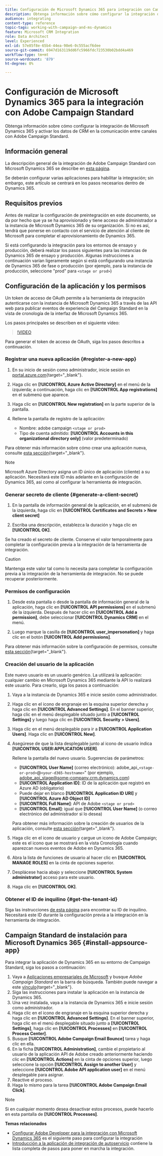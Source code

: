 ```yaml
---
title: Configuración de Microsoft Dynamics 365 para integración con Campaign
description: Obtenga información sobre cómo configurar la integración de Microsoft Dynamics 365 para Campaign.
audience: integrating
content-type: reference
topic-tags: working-with-campaign-and-ms-dynamics
feature: Microsoft CRM Integration
role: Data Architect
level: Experienced
exl-id: 57e85f8e-65b4-44ea-98e6-0c555acf6dee
source-git-commit: 6947d163119dd6fc5966fdc723530b02bdd4a469
workflow-type: tm+mt
source-wordcount: '879'
ht-degree: 0%

---
```


# Configuración de Microsoft Dynamics 365 para la integración con Adobe Campaign Standard

Obtenga información sobre cómo configurar la integración de Microsoft Dynamics 365 y activar los datos de CRM en la comunicación entre canales con Adobe Campaign Standard.

## Información general

La descripción general de la integración de Adobe Campaign Standard con Microsoft Dynamics 365 se describe en [esta página](../../integrating/using/d365-acs-get-started.md).

Se deberán configurar varias aplicaciones para habilitar la integración; sin embargo, este artículo se centrará en los pasos necesarios dentro de Dynamics 365.

## Requisitos previos

Antes de realizar la configuración de preintegración en este documento, se da por hecho que ya se ha aprovisionado y tiene acceso de administrador a la instancia de Microsoft Dynamics 365 de su organización.  Si no es así, tendrá que ponerse en contacto con el servicio de atención al cliente de Microsoft para completar el aprovisionamiento de Dynamics 365.

Si está configurando la integración para los entornos de ensayo y producción, deberá realizar los pasos siguientes para las instancias de Dynamics 365 de ensayo y producción. Algunas instrucciones a continuación varían ligeramente según si está configurando una instancia de Dynamics 365 de fase o producción (por ejemplo, para la instancia de producción, seleccione &quot;prod&quot; para `<stage or prod>`)

## Configuración de la aplicación y los permisos

Un token de acceso de OAuth permite a la herramienta de integración autenticarse con la instancia de Microsoft Dynamics 365 a través de las API web para publicar eventos de experiencia del Campaign Standard en la vista de cronología de la interfaz de Microsoft Dynamics 365.

Los pasos principales se describen en el siguiente vídeo:

>[!VIDEO](https://video.tv.adobe.com/v/27637)

Para generar el token de acceso de OAuth, siga los pasos descritos a continuación.

### Registrar una nueva aplicación {#register-a-new-app}

1. En su inicio de sesión como administrador, inicie sesión en [portal.azure.com](https://portal.azure.com){target="_blank"}.

1. Haga clic en **[!UICONTROL Azure Active Directory]** en el menú de la izquierda; a continuación, haga clic en **[!UICONTROL App registrations]** en el submenú que aparece.

1. Haga clic en **[!UICONTROL New registration]** en la parte superior de la pantalla.

1. Rellene la pantalla de registro de la aplicación:

   * Nombre: adobe campaign `<stage or prod>`
   * Tipo de cuenta admitido: **[!UICONTROL Accounts in this organizational directory only]** (valor predeterminado)

Para obtener más información sobre cómo crear una aplicación nueva, consulte [esta sección](https://docs.microsoft.com/en-us/azure/active-directory/develop/quickstart-register-app){target="_blank"}.

>[!NOTE]
>
>Microsoft Azure Directory asigna un ID único de aplicación (cliente) a su aplicación. Necesitará este ID más adelante en la configuración de Dynamics 365, así como al configurar la herramienta de integración.

### Generar secreto de cliente {#generate-a-client-secret}

1. En la pantalla de información general de la aplicación, en el submenú de la izquierda, haga clic en **[!UICONTROL Certificates and Secrets > New client secret]**

1. Escriba una descripción, establezca la duración y haga clic en **[!UICONTROL OK]**.

Se ha creado el secreto de cliente. Conserve el valor temporalmente para completar la configuración previa a la integración de la herramienta de integración.

>[!CAUTION]
>
>Mantenga este valor tal como lo necesita para completar la configuración previa a la integración de la herramienta de integración. No se puede recuperar posteriormente.


### Permisos de configuración

1. Desde esta pantalla o desde la pantalla de información general de la aplicación, haga clic en **[!UICONTROL API permissions]** en el submenú de la izquierda.  Después de hacer clic en **[!UICONTROL Add a permission]**, debe seleccionar **[!UICONTROL Dynamics CRM]** en el menú.

1. Luego marque la casilla de **[!UICONTROL user_impersonation]** y haga clic en el botón **[!UICONTROL Add permissions]**.

Para obtener más información sobre la configuración de permisos, consulte [esta sección](https://docs.microsoft.com/en-us/azure/active-directory/develop/quickstart-configure-app-access-web-apis#add-permissions-to-access-web-apis){target="_blank"}.

### Creación del usuario de la aplicación

Este nuevo usuario es un usuario genérico. La utilizará la aplicación: cualquier cambio en Microsoft Dynamics 365 mediante la API lo realizará este usuario. Para crearlo, siga los pasos a continuación:

1. Vaya a la instancia de Dynamics 365 e inicie sesión como administrador.

1. Haga clic en el icono de engranaje en la esquina superior derecha y haga clic en **[!UICONTROL Advanced Settings]**. En el banner superior, haga clic en el menú desplegable situado junto a **[!UICONTROL Settings]** y luego haga clic en **[!UICONTROL Security > Users]**.

1. Haga clic en el menú desplegable para ir a **[!UICONTROL Application Users]**. Haga clic en **[!UICONTROL New]**.

1. Asegúrese de que la lista desplegable junto al icono de usuario indica **[!UICONTROL USER:APPLICATION USER]**.

   Rellene la pantalla del nuevo usuario.  Sugerencias de parámetros:

   * **[!UICONTROL User Name]** (correo electrónico): adobe_api_`<stage-or-prod>`@`<your-d365-hostname>`&quot; (por ejemplo, adobe_api_stage@some-company.crm.dynamics.com)
   * **[!UICONTROL Application ID]**: ID de la aplicación que registró en Azure AD (obligatorio)
   * Puede dejar en blanco **[!UICONTROL Application ID URI]** y **[!UICONTROL Azure AD Object ID]**
   * **[!UICONTROL Full Name]**: API de Adobe `<stage or prod>`
   * **[!UICONTROL Email]**: igual que **[!UICONTROL User Name]** (o correo electrónico del administrador si lo desea)

   Para obtener más información sobre la creación de usuarios de la aplicación, consulte [esta sección](https://docs.microsoft.com/en-gb/power-platform/admin/create-users-assign-online-security-roles#create-an-application-user){target="_blank"}.

1. Haga clic en el icono de usuario y cargue un icono de Adobe Campaign; este es el icono que se mostrará en la vista Cronología cuando aparezcan nuevos eventos de Adobe en Dynamics 365.

1. Abra la lista de funciones de usuario al hacer clic en **[!UICONTROL MANAGE ROLES]** en la cinta de opciones superior.

1. Desplácese hacia abajo y seleccione **[!UICONTROL System administrator]** acceso para este usuario.

1. Haga clic en **[!UICONTROL OK]**.

### Obtener el ID de inquilino {#get-the-tenant-id}

Siga las instrucciones [de esta página](https://docs.microsoft.com/en-us/onedrive/find-your-office-365-tenant-id) para encontrar su ID de inquilino.  Necesitará este ID durante la configuración previa a la integración en la herramienta de integración.

## Campaign Standard de instalación para Microsoft Dynamics 365 {#install-appsource-app}

Para integrar la aplicación de Dynamics 365 en su entorno de Campaign Standard, siga los pasos a continuación:

1. Vaya a [Aplicaciones empresariales de Microsoft](https://appsource.microsoft.com/en-us/marketplace/apps) y busque _Adobe Campaign Standard_ en la barra de búsqueda.
También puede navegar a este [vínculo](https://appsource.microsoft.com/en-us/product/dynamics-365/adobe.adobe_campaign_d365?tab=Overview){target="_blank"}.
1. Siga las instrucciones para instalar la aplicación en la instancia de Dynamics 365.
1. Una vez instalada, vaya a la instancia de Dynamics 365 e inicie sesión como administrador.
1. Haga clic en el icono de engranaje en la esquina superior derecha y haga clic en **[!UICONTROL Advanced Settings]**. En el banner superior, haga clic en el menú desplegable situado junto a **[!UICONTROL Settings]**, haga clic en **[!UICONTROL Processes]** en **[!UICONTROL Process Center]**.
1. Busque **[!UICONTROL Adobe Campaign Email Bounce]** tarea y haga clic en ella.
1. En la ficha **[!UICONTROL Administration]**, cambie el propietario al usuario de la aplicación API de Adobe creado anteriormente haciendo clic en **[!UICONTROL Actions]** en la cinta de opciones superior, luego seleccione la opción **[!UICONTROL Assign to another User]** y seleccione **[!UICONTROL Adobe API application user]** en el menú desplegable para asignar.
1. Reactive el proceso.
1. Haga lo mismo para la tarea **[!UICONTROL Adobe Campaign Email Click]**.

>[!NOTE]
>
>Si en cualquier momento desea desactivar estos procesos, puede hacerlo en esta pantalla de **[!UICONTROL Processes]**.

**Temas relacionados**

* [Configurar Adobe Developer para la integración con Microsoft Dynamics 365](../../integrating/using/d365-acs-configure-adobe-io.md) es el siguiente paso para configurar la integración
* [Introducción a la aplicación de integración de autoservicio](../../integrating/using/d365-acs-self-service-app-quick-start-guide.md) contiene la lista completa de pasos para poner en marcha la integración.

